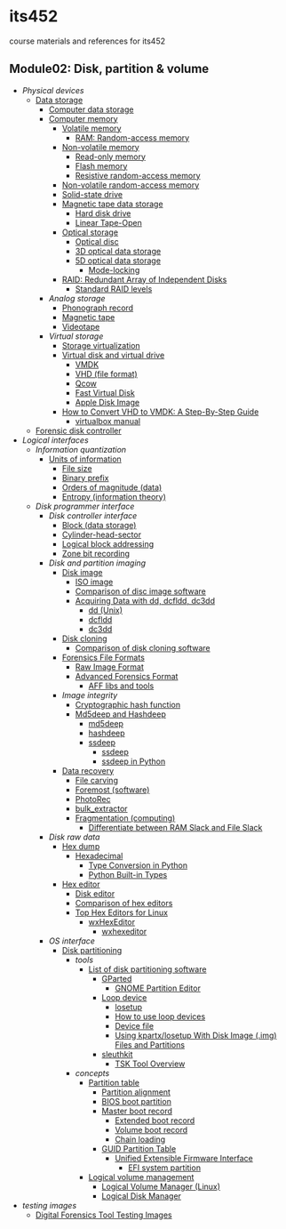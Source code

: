 # its452
course materials and references for its452

## Module02: Disk, partition & volume

* _Physical devices_
  * [Data storage](https://en.wikipedia.org/wiki/Data_storage)
    * [Computer data storage](https://en.wikipedia.org/wiki/Computer_data_storage)
    * [Computer memory](https://en.wikipedia.org/wiki/Computer_memory)
      * [Volatile memory](https://en.wikipedia.org/wiki/Volatile_memory)
        * [RAM: Random-access memory](https://en.wikipedia.org/wiki/Random-access_memory)
      * [Non-volatile memory](https://en.wikipedia.org/wiki/Non-volatile_memory)
        * [Read-only memory](https://en.wikipedia.org/wiki/Read-only_memory)
        * [Flash memory](https://en.wikipedia.org/wiki/Flash_memory)
        * [Resistive random-access memory](https://en.wikipedia.org/wiki/Resistive_random-access_memory)
      * [Non-volatile random-access memory](https://en.wikipedia.org/wiki/Non-volatile_random-access_memory)
      * [Solid-state drive](https://en.wikipedia.org/wiki/Solid-state_drive)
      * [Magnetic tape data storage](https://en.wikipedia.org/wiki/Magnetic_tape_data_storage)
        * [Hard disk drive](https://en.wikipedia.org/wiki/Hard_disk_drive)
        * [Linear Tape-Open](https://en.wikipedia.org/wiki/Linear_Tape-Open)
      * [Optical storage](https://en.wikipedia.org/wiki/Optical_storage)
        * [Optical disc](https://en.wikipedia.org/wiki/Optical_disc)
        * [3D optical data storage](https://en.wikipedia.org/wiki/3D_optical_data_storage)
        * [5D optical data storage](https://en.wikipedia.org/wiki/5D_optical_data_storage)
          * [Mode-locking](https://en.wikipedia.org/wiki/Mode-locking)
      * [RAID: Redundant Array of Independent Disks](https://en.wikipedia.org/wiki/RAID)
        * [Standard RAID levels](https://en.wikipedia.org/wiki/Standard_RAID_levels)
    * _Analog storage_
      * [Phonograph record](https://en.wikipedia.org/wiki/Phonograph_record)
      * [Magnetic tape](https://en.wikipedia.org/wiki/Magnetic_tape)
      * [Videotape](https://en.wikipedia.org/wiki/Videotape)
    * _Virtual storage_
      * [Storage virtualization](https://en.wikipedia.org/wiki/Storage_virtualization)
      * [Virtual disk and virtual drive](https://en.wikipedia.org/wiki/Virtual_disk_and_virtual_drive)
        * [VMDK](https://en.wikipedia.org/wiki/VMDK)
        * [VHD (file format)](https://en.wikipedia.org/wiki/VHD_(file_format))
        * [Qcow](https://en.wikipedia.org/wiki/Qcow)
        * [Fast Virtual Disk](https://en.wikipedia.org/wiki/Fast_Virtual_Disk)
        * [Apple Disk Image](https://en.wikipedia.org/wiki/Apple_Disk_Image)
      * [How to Convert VHD to VMDK: A Step-By-Step Guide](https://www.nakivo.com/blog/how-to-convert-vhd-to-vmdk-a-step-by-step-guide/)
        * [virtualbox manual](https://www.virtualbox.org/manual/)
  * [Forensic disk controller](https://en.wikipedia.org/wiki/Forensic_disk_controller)
* _Logical interfaces_
  * _Information quantization_
    * [Units of information](https://en.wikipedia.org/wiki/Units_of_information)
      * [File size](https://en.wikipedia.org/wiki/File_size)
      * [Binary prefix](https://en.wikipedia.org/wiki/Binary_prefix)
      * [Orders of magnitude (data)](https://en.wikipedia.org/wiki/Orders_of_magnitude_(data))
      * [Entropy (information theory)](https://en.wikipedia.org/wiki/Entropy_(information_theory))
  * _Disk programmer interface_
    * _Disk controller interface_
      * [Block (data storage)](https://en.wikipedia.org/wiki/Block_(data_storage))
      * [Cylinder-head-sector](https://en.wikipedia.org/wiki/Cylinder-head-sector)
      * [Logical block addressing](https://en.wikipedia.org/wiki/Logical_block_addressing)
      * [Zone bit recording](https://en.wikipedia.org/wiki/Zone_bit_recording)
    * _Disk and partition imaging_
      * [Disk image](https://en.wikipedia.org/wiki/Disk_image)
        * [ISO image](https://en.wikipedia.org/wiki/ISO_image)
        * [Comparison of disc image software](https://en.wikipedia.org/wiki/Comparison_of_disc_image_software)
        * [Acquiring Data with dd, dcfldd, dc3dd](http://www.cyber-forensics.ch/acquiring-data-with-dd-dcfldd-dc3dd/)
          * [dd (Unix)](https://en.wikipedia.org/wiki/Dd_(Unix))
          * [dcfldd](http://dcfldd.sourceforge.net/)
          * [dc3dd](https://sourceforge.net/projects/dc3dd/)
      * [Disk cloning](https://en.wikipedia.org/wiki/Disk_cloning)
        * [Comparison of disk cloning software](https://en.wikipedia.org/wiki/Comparison_of_disk_cloning_software)
      * [Forensics File Formats](https://forensicswiki.xyz/wiki/index.php?title=Category:Forensics_File_Formats)
        * [Raw Image Format](https://forensicswiki.xyz/wiki/index.php?title=Raw_Image_Format)
        * [Advanced Forensics Format](https://forensicswiki.xyz/wiki/index.php?title=AFF)
          * [AFF libs and tools](https://github.com/sshock/AFFLIBv3)
      * _Image integrity_
        * [Cryptographic hash function](https://en.wikipedia.org/wiki/Cryptographic_hash_function)
        * [Md5deep and Hashdeep](https://en.wikipedia.org/wiki/Md5deep)
          * [md5deep](http://md5deep.sourceforge.net/)
          * [hashdeep](https://github.com/jessek/hashdeep/)
          * [ssdeep](https://github.com/ssdeep-project/ssdeep)
            * [ssdeep](https://github.com/chrisoei/ssdeep)
            * [ssdeep in Python](https://pypi.org/project/ssdeep/)
      * [Data recovery](https://en.wikipedia.org/wiki/Data_recovery)
        * [File carving](https://en.wikipedia.org/wiki/File_carving)
        * [Foremost (software)](https://en.wikipedia.org/wiki/Foremost_(software))
        * [PhotoRec](https://en.wikipedia.org/wiki/PhotoRec)
        * [bulk_extractor](https://github.com/simsong/bulk_extractor)
        * [Fragmentation (computing)](https://en.wikipedia.org/wiki/Fragmentation_(computing))
          * [Differentiate between RAM Slack and File Slack](https://github.com/Invoke-IR/PowerForensics/issues/136)
    * _Disk raw data_
      * [Hex dump](https://en.wikipedia.org/wiki/Hex_dump)
        * [Hexadecimal](https://en.wikipedia.org/wiki/Hexadecimal)
          * [Type Conversion in Python](https://www.geeksforgeeks.org/type-conversion-python/)
          * [Python Built-in Types](https://docs.python.org/3/library/stdtypes.html)
      * [Hex editor](https://en.wikipedia.org/wiki/Hex_editor)
        * [Disk editor](https://en.wikipedia.org/wiki/Disk_editor)
        * [Comparison of hex editors](https://en.wikipedia.org/wiki/Comparison_of_hex_editors)
        * [Top Hex Editors for Linux](https://itsfoss.com/hex-editors-linux/)
          * [wxHexEditor](https://www.wxhexeditor.org/)
            * [wxhexeditor](./wxhexeditor.md)
    * _OS interface_
      * [Disk partitioning](https://en.wikipedia.org/wiki/Disk_partitioning)
        * _tools_
          * [List of disk partitioning software](https://en.wikipedia.org/wiki/List_of_disk_partitioning_software)
            * [GParted](https://en.wikipedia.org/wiki/GParted)
              * [GNOME Partition Editor](https://gparted.org/)
            * [Loop device](https://en.wikipedia.org/wiki/Loop_device)
              * [losetup](https://man7.org/linux/man-pages/man8/losetup.8.html)
              * [How to use loop devices](https://blog.sleeplessbeastie.eu/2017/07/03/how-to-use-loop-devices/)
              * [Device file](https://en.wikipedia.org/wiki/Device_file)
              * [Using kpartx/losetup With Disk Image (.img) Files and Partitions](https://medium.com/swlh/using-kpartx-losetup-with-disk-image-img-files-and-partitions-a5e186d303e5)
            * [sleuthkit](http://wiki.sleuthkit.org/index.php?title=Help_Documents)
              * [TSK Tool Overview](http://wiki.sleuthkit.org/index.php?title=TSK_Tool_Overview)
        * _concepts_
          * [Partition table](https://en.wikipedia.org/wiki/Partition_table)
            * [Partition alignment](https://en.wikipedia.org/wiki/Partition_alignment)
            * [BIOS boot partition](https://en.wikipedia.org/wiki/BIOS_boot_partition)
            * [Master boot record](https://en.wikipedia.org/wiki/Master_boot_record)
              * [Extended boot record](https://en.wikipedia.org/wiki/Extended_boot_record)
              * [Volume boot record](https://en.wikipedia.org/wiki/Volume_boot_record)
              * [Chain loading](https://en.wikipedia.org/wiki/Chain_loading)
            * [GUID Partition Table](https://en.wikipedia.org/wiki/GUID_Partition_Table)
              * [Unified Extensible Firmware Interface](https://uefi.org/)
                * [EFI system partition](https://en.wikipedia.org/wiki/EFI_system_partition)
          * [Logical volume management](https://en.wikipedia.org/wiki/Logical_volume_management)
            * [Logical Volume Manager (Linux)](https://en.wikipedia.org/wiki/Logical_Volume_Manager_(Linux))
            * [Logical Disk Manager](https://en.wikipedia.org/wiki/Logical_Disk_Manager)
* _testing images_
  * [Digital Forensics Tool Testing Images](http://dftt.sourceforge.net/)

